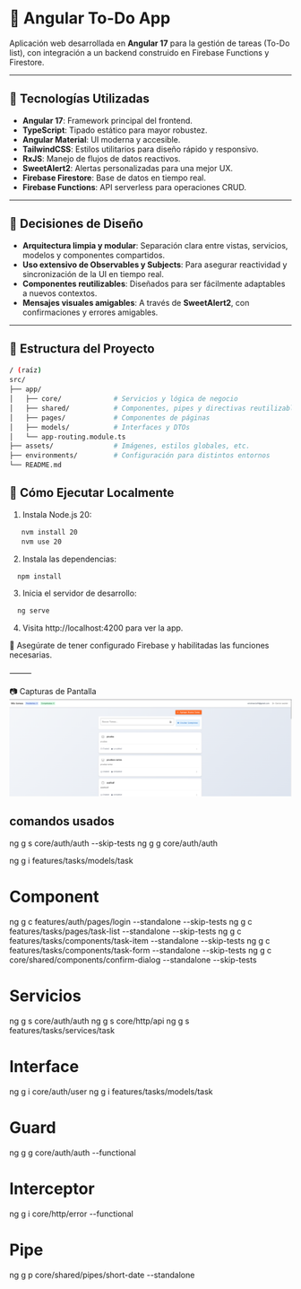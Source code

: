 # 📝 Angular To-Do App

Aplicación web desarrollada en **Angular 17** para la gestión de tareas (To-Do list), con integración a un backend construido en Firebase Functions y Firestore.

---

## 🚀 Tecnologías Utilizadas

- **Angular 17**: Framework principal del frontend.
- **TypeScript**: Tipado estático para mayor robustez.
- **Angular Material**: UI moderna y accesible.
- **TailwindCSS**: Estilos utilitarios para diseño rápido y responsivo.
- **RxJS**: Manejo de flujos de datos reactivos.
- **SweetAlert2**: Alertas personalizadas para una mejor UX.
- **Firebase Firestore**: Base de datos en tiempo real.
- **Firebase Functions**: API serverless para operaciones CRUD.

---

## 🎨 Decisiones de Diseño

- **Arquitectura limpia y modular**: Separación clara entre vistas, servicios, modelos y componentes compartidos.
- **Uso extensivo de Observables y Subjects**: Para asegurar reactividad y sincronización de la UI en tiempo real.
- **Componentes reutilizables**: Diseñados para ser fácilmente adaptables a nuevos contextos.
- **Mensajes visuales amigables**: A través de **SweetAlert2**, con confirmaciones y errores amigables.

---

## 📁 Estructura del Proyecto
```bash
/ (raíz)
src/
├── app/
│   ├── core/             # Servicios y lógica de negocio
│   ├── shared/           # Componentes, pipes y directivas reutilizables
│   ├── pages/            # Componentes de páginas
│   ├── models/           # Interfaces y DTOs
│   └── app-routing.module.ts
├── assets/               # Imágenes, estilos globales, etc.
├── environments/         # Configuración para distintos entornos
└── README.md
```

## 🧪 Cómo Ejecutar Localmente

1. Instala Node.js 20:
```bash
   nvm install 20
   nvm use 20
```


2.	Instala las dependencias:
```bash
  npm install
```

3.	Inicia el servidor de desarrollo:
```bash
  ng serve
```

4.	Visita http://localhost:4200 para ver la app.

🔐 Asegúrate de tener configurado Firebase y habilitadas las funciones necesarias.

⸻

📷 Capturas de Pantalla
![alt text](src/assets/images/Panel..png)



## comandos usados
ng g s core/auth/auth --skip-tests
ng g g core/auth/auth

ng g i features/tasks/models/task


# Component
ng g c features/auth/pages/login --standalone --skip-tests
ng g c features/tasks/pages/task-list --standalone --skip-tests
ng g c features/tasks/components/task-item --standalone --skip-tests
ng g c features/tasks/components/task-form --standalone --skip-tests
ng g c core/shared/components/confirm-dialog --standalone --skip-tests


# Servicios
ng g s core/auth/auth
ng g s core/http/api
ng g s features/tasks/services/task


# Interface
ng g i core/auth/user
ng g i features/tasks/models/task


# Guard
ng g g core/auth/auth --functional


# Interceptor
ng g i core/http/error --functional


# Pipe
ng g p core/shared/pipes/short-date --standalone


